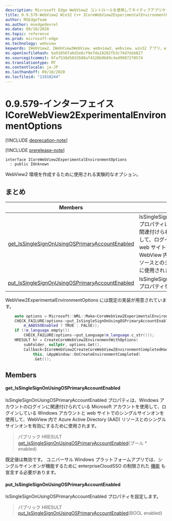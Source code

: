```yaml
---
description: Microsoft Edge WebView2 コントロールを使用してネイティブアプリケーションに web 技術 (HTML、CSS、JavaScript) を埋め込む
title: 0.9.579-WebView2 Win32 C++ ICoreWebView2ExperimentalEnvironmentOptions
author: MSEdgeTeam
ms.author: msedgedevrel
ms.date: 09/10/2020
ms.topic: reference
ms.prod: microsoft-edge
ms.technology: webview
keywords: IWebView2、IWebView2WebView、webview2、webview、win32 アプリ、win32、edge、ICoreWebView2、ICoreWebView2Controller、browser control、edge html、ICoreWebView2ExperimentalEnvironmentOptions
ms.openlocfilehash: ba91056fa6d2e6cf9e7da18202fb3c74d7deb827
ms.sourcegitcommit: 0faf538d5033508af4320b9b89c4ed99872f0574
ms.translationtype: MT
ms.contentlocale: ja-JP
ms.lasthandoff: 09/10/2020
ms.locfileid: "11010244"
---
```

# 0.9.579-インターフェイス ICoreWebView2ExperimentalEnvironmentOptions 

[!INCLUDE [deprecation-note](../../includes/deprecation-note.md)]

[!INCLUDE [prerelease-note](../../includes/prerelease-note.md)]

```
interface ICoreWebView2ExperimentalEnvironmentOptions
  : public IUnknown
```

WebView2 環境を作成するために使用される実験的なオプション。

## まとめ

 Members                        | 説明
--------------------------------|---------------------------------------------
[get_IsSingleSignOnUsingOSPrimaryAccountEnabled](#get_issinglesignonusingosprimaryaccountenabled) | IsSingleSignOnUsingOSPrimaryAccountEnabled プロパティは、Windows アカウントのログインに関連付けられている Microsoft アカウントを使用して、ログインしている Windows アカウントと web サイトでのシングルサインオンを使用して、WebView 内で Azure Active Directory (AAD) リソースとのシングルサインオンを有効にするために使用されます。
[put_IsSingleSignOnUsingOSPrimaryAccountEnabled](#put_issinglesignonusingosprimaryaccountenabled) | IsSingleSignOnUsingOSPrimaryAccountEnabled プロパティを設定します。

WebView2ExperimentalEnvironmentOptions には既定の実装が用意されています。

```cpp
    auto options = Microsoft::WRL::Make<CoreWebView2ExperimentalEnvironmentOptions>();
    CHECK_FAILURE(options->put_IsSingleSignOnUsingOSPrimaryAccountEnabled(
        m_AADSSOEnabled ? TRUE : FALSE));
    if (!m_language.empty())
        CHECK_FAILURE(options->put_Language(m_language.c_str()));
    HRESULT hr = CreateCoreWebView2EnvironmentWithOptions(
        subFolder, nullptr, options.Get(),
        Callback<ICoreWebView2CreateCoreWebView2EnvironmentCompletedHandler>(
            this, &AppWindow::OnCreateEnvironmentCompleted)
            .Get());
```

## Members

#### get_IsSingleSignOnUsingOSPrimaryAccountEnabled 

IsSingleSignOnUsingOSPrimaryAccountEnabled プロパティは、Windows アカウントのログインに関連付けられている Microsoft アカウントを使用して、ログインしている Windows アカウントと web サイトでのシングルサインオンを使用して、WebView 内で Azure Active Directory (AAD) リソースとのシングルサインオンを有効にするために使用されます。

> パブリック HRESULT [get_IsSingleSignOnUsingOSPrimaryAccountEnabled](#get_issinglesignonusingosprimaryaccountenabled)(ブール * enabled)

既定値は無効です。 ユニバーサル Windows プラットフォームアプリでは、シングルサインオンが機能するために enterpriseCloudSSO の制限された [機能](https://docs.microsoft.com/windows/uwp/packaging/app-capability-declarations#restricted-capabilities) も宣言する必要があります。

#### put_IsSingleSignOnUsingOSPrimaryAccountEnabled 

IsSingleSignOnUsingOSPrimaryAccountEnabled プロパティを設定します。

> パブリック HRESULT [put_IsSingleSignOnUsingOSPrimaryAccountEnabled](#put_issinglesignonusingosprimaryaccountenabled)(BOOL enabled)

